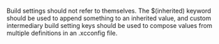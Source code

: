 Build settings should not refer to themselves. The $(inherited) keyword should be used to append something to an inherited value, and custom intermediary build setting keys should be used to compose values from multiple definitions in an .xcconfig file.
